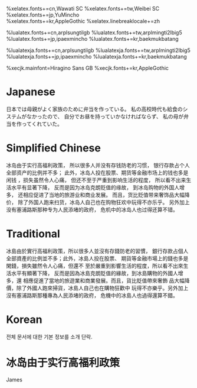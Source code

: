 
%xelatex.fonts+=cn,Wawati SC
%xelatex.fonts+=tw,Weibei SC
%xelatex.fonts+=jp,YuMincho  
%xelatex.fonts+=kr,AppleGothic
%xelatex.linebreaklocale+=zh

%lualatex.fonts+=cn,arplsungtilgb
%lualatex.fonts+=tw,arplmingti2lbig5
%lualatex.fonts+=jp,ipaexmincho
%lualatex.fonts+=kr,baekmukbatang

%lualatexja.fonts+=cn,arplsungtilgb
%lualatexja.fonts+=tw,arplmingti2lbig5
%lualatexja.fonts+=jp,ipaexmincho
%lualatexja.fonts+=kr,baekmukbatang

%xecjk.mainfont=Hiragino Sans GB
%xecjk.fonts+=kr,AppleGothic

# Japanese

日本では母親がよく家族のために弁当を作っている。
私の高校時代も給食のシステムがなかったので、
自分でお昼を持っていかなければならず、
私の母が弁当を作ってくれていた。

# Simplified Chinese
 
冰岛由于实行高福利政策，
所以很多人并没有存钱防老的习惯，
银行存款占个人全部资产的比例并不多；
此外，冰岛人投在股票、期货等金融市场上的钱也多是闲钱
，损失虽然令人心痛，
但还不至于严重到影响生活的程度，
所以看不出来生活水平有显著下降，
反而是因为冰岛克朗贬值的缘故，
到冰岛购物的外国人增多，
还相应促进了当地的旅游业和商业发展。
而且，货比贬值带来奢饰品大幅降价，
除了外国人跑来扫货，冰岛人自己也在购物狂欢中玩得不亦乐乎。
另外加上没有塞浦路斯那种专为人民添堵的政府，
危机中的冰岛人也过得还算不错。

# Traditional

冰島由於實行高福利政策，所以很多人並沒有存錢防老的習慣，
銀行存款占個人全部資產的比例並不多；此外，冰島人投在股票、
期貨等金融市場上的錢也多是閑錢，損失雖然令人心痛，但還不
至於嚴重到影響生活的程度，所以看不出來生活水平有顯著下降，
反而是因為冰島克朗貶值的緣故，到冰島購物的外國人增多，還
相應促進了當地的旅遊業和商業發展。而且，貨比貶值帶來奢飾
品大幅降價，除了外國人跑來掃貨，冰島人自己也在購物狂歡中
玩得不亦樂乎。另外加上沒有塞浦路斯那種專為人民添堵的政府，
危機中的冰島人也過得還算不錯。

# Korean 

전체 문서에 대한 기본 정보를 소개 단락.

# 冰岛由于实行高福利政策

James
